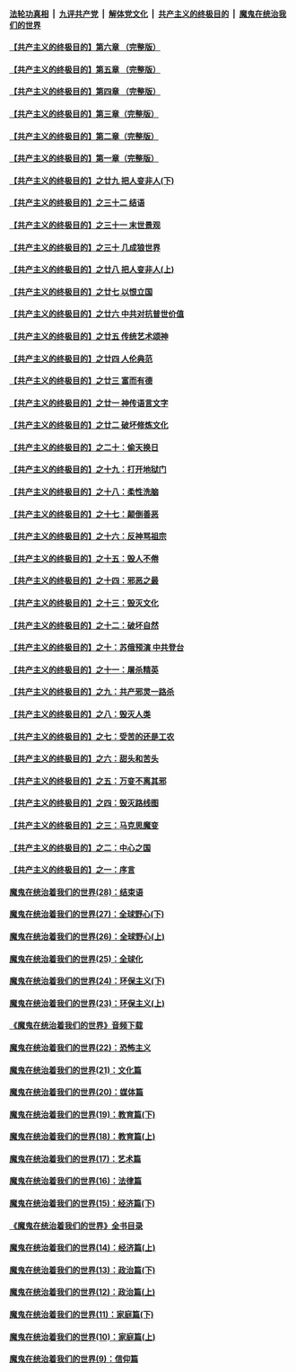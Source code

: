

####  [法轮功真相](../../../../basic/blob/master/README.md?t=06272131) &nbsp;|&nbsp; [九评共产党](../../../../9ping.md/blob/master/README.md?t=06272131) &nbsp;|&nbsp; [解体党文化](../../../../jtdwh.md/blob/master/README.md?t=06272131)  &nbsp;|&nbsp; [共产主义的终极目的](../../../../gczydzjmd.md/blob/master/README.md?t=06272131) &nbsp;|&nbsp; [魔鬼在统治我们的世界](../../../../mgztzwmdsj.md/blob/master/README.md?t=06272131) 

#### [【共产主义的终极目的】第六章 （完整版）](../pages/nsc422/n11428913.md?t=06272131) 

#### [【共产主义的终极目的】第五章 （完整版）](../pages/nsc422/n11428912.md?t=06272131) 

#### [【共产主义的终极目的】第四章 （完整版）](../pages/nsc422/n11428907.md?t=06272131) 

#### [【共产主义的终极目的】第三章（完整版）](../pages/nsc422/n11428848.md?t=06272131) 

#### [【共产主义的终极目的】第二章（完整版）](../pages/nsc422/n11428831.md?t=06272131) 

#### [【共产主义的终极目的】第一章（完整版）](../pages/nsc422/n11417651.md?t=06272131) 

#### [【共产主义的终极目的】之廿九 把人变非人(下)](../pages/nsc422/n11344140.md?t=06272131) 

#### [【共产主义的终极目的】之三十二 结语](../pages/nsc422/n11360535.md?t=06272131) 

#### [【共产主义的终极目的】之三十一 末世景观](../pages/nsc422/n11351129.md?t=06272131) 

#### [【共产主义的终极目的】之三十 几成狼世界](../pages/nsc422/n11348280.md?t=06272131) 

#### [【共产主义的终极目的】之廿八 把人变非人(上)](../pages/nsc422/n11340492.md?t=06272131) 

#### [【共产主义的终极目的】之廿七 以恨立国](../pages/nsc422/n11336944.md?t=06272131) 

#### [【共产主义的终极目的】之廿六 中共对抗普世价值](../pages/nsc422/n11324785.md?t=06272131) 

#### [【共产主义的终极目的】之廿五 传统艺术颂神](../pages/nsc422/n11296396.md?t=06272131) 

#### [【共产主义的终极目的】之廿四 人伦典范](../pages/nsc422/n11296397.md?t=06272131) 

#### [【共产主义的终极目的】之廿三 富而有德](../pages/nsc422/n11283598.md?t=06272131) 

#### [【共产主义的终极目的】之廿一 神传语言文字](../pages/nsc422/n11263265.md?t=06272131) 

#### [【共产主义的终极目的】之廿二 破坏修炼文化](../pages/nsc422/n11245728.md?t=06272131) 

#### [【共产主义的终极目的】之二十：偷天换日](../pages/nsc422/n11238846.md?t=06272131) 

#### [【共产主义的终极目的】之十九：打开地狱门](../pages/nsc422/n11206376.md?t=06272131) 

#### [【共产主义的终极目的】之十八：柔性洗脑](../pages/nsc422/n11199994.md?t=06272131) 

#### [【共产主义的终极目的】之十七：颠倒善恶](../pages/nsc422/n11179782.md?t=06272131) 

#### [【共产主义的终极目的】之十六：反神骂祖宗](../pages/nsc422/n11166798.md?t=06272131) 

#### [【共产主义的终极目的】之十五：毁人不倦](../pages/nsc422/n11166792.md?t=06272131) 

#### [【共产主义的终极目的】之十四：邪恶之最](../pages/nsc422/n11150249.md?t=06272131) 

#### [【共产主义的终极目的】之十三：毁灭文化](../pages/nsc422/n11135227.md?t=06272131) 

#### [【共产主义的终极目的】之十二：破坏自然](../pages/nsc422/n11135214.md?t=06272131) 

#### [【共产主义的终极目的】之十：苏俄预演 中共登台](../pages/nsc422/n11118424.md?t=06272131) 

#### [【共产主义的终极目的】之十一：屠杀精英](../pages/nsc422/n11118442.md?t=06272131) 

#### [【共产主义的终极目的】之九：共产邪灵一路杀](../pages/nsc422/n11114139.md?t=06272131) 

#### [【共产主义的终极目的】之八：毁灭人类](../pages/nsc422/n11108503.md?t=06272131) 

#### [【共产主义的终极目的】之七：受苦的还是工农](../pages/nsc422/n11101809.md?t=06272131) 

#### [【共产主义的终极目的】之六：甜头和苦头](../pages/nsc422/n11096971.md?t=06272131) 

#### [【共产主义的终极目的】之五：万变不离其邪](../pages/nsc422/n11091285.md?t=06272131) 

#### [【共产主义的终极目的】之四：毁灭路线图](../pages/nsc422/n11086284.md?t=06272131) 

#### [【共产主义的终极目的】之三：马克思魔变](../pages/nsc422/n11061941.md?t=06272131) 

#### [【共产主义的终极目的】之二：中心之国](../pages/nsc422/n11047728.md?t=06272131) 

#### [【共产主义的终极目的】之一：序言](../pages/nsc422/n11086077.md?t=06272131) 

#### [魔鬼在统治着我们的世界(28)：结束语](../pages/nsc422/n10936246.md?t=06272131) 

#### [魔鬼在统治着我们的世界(27)：全球野心(下)](../pages/nsc422/n10928319.md?t=06272131) 

#### [魔鬼在统治着我们的世界(26)：全球野心(上)](../pages/nsc422/n10900318.md?t=06272131) 

#### [魔鬼在统治着我们的世界(25)：全球化](../pages/nsc422/n10788205.md?t=06272131) 

#### [魔鬼在统治着我们的世界(24)：环保主义(下)](../pages/nsc422/n10695307.md?t=06272131) 

#### [魔鬼在统治着我们的世界(23)：环保主义(上)](../pages/nsc422/n10688613.md?t=06272131) 

#### [《魔鬼在统治着我们的世界》音频下载](../pages/nsc422/n10635553.md?t=06272131) 

#### [魔鬼在统治着我们的世界(22)：恐怖主义](../pages/nsc422/n10614727.md?t=06272131) 

#### [魔鬼在统治着我们的世界(21)：文化篇](../pages/nsc422/n10597706.md?t=06272131) 

#### [魔鬼在统治着我们的世界(20)：媒体篇](../pages/nsc422/n10586579.md?t=06272131) 

#### [魔鬼在统治着我们的世界(19)：教育篇(下)](../pages/nsc422/n10564808.md?t=06272131) 

#### [魔鬼在统治着我们的世界(18)：教育篇(上)](../pages/nsc422/n10526970.md?t=06272131) 

#### [魔鬼在统治着我们的世界(17)：艺术篇](../pages/nsc422/n10499093.md?t=06272131) 

#### [魔鬼在统治着我们的世界(16)：法律篇](../pages/nsc422/n10485969.md?t=06272131) 

#### [魔鬼在统治着我们的世界(15)：经济篇(下)](../pages/nsc422/n10469975.md?t=06272131) 

#### [《魔鬼在统治着我们的世界》全书目录](../pages/nsc422/n10464261.md?t=06272131) 

#### [魔鬼在统治着我们的世界(14)：经济篇(上)](../pages/nsc422/n10457370.md?t=06272131) 

#### [魔鬼在统治着我们的世界(13)：政治篇(下)](../pages/nsc422/n10448270.md?t=06272131) 

#### [魔鬼在统治着我们的世界(12)：政治篇(上)](../pages/nsc422/n10444576.md?t=06272131) 

#### [魔鬼在统治着我们的世界(11)：家庭篇(下)](../pages/nsc422/n10440961.md?t=06272131) 

#### [魔鬼在统治着我们的世界(10)：家庭篇(上)](../pages/nsc422/n10435448.md?t=06272131) 

#### [魔鬼在统治着我们的世界(9)：信仰篇](../pages/nsc422/n10432159.md?t=06272131) 

